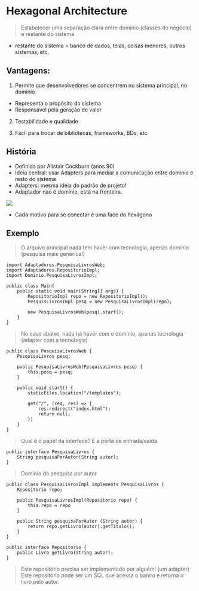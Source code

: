 # Hexagonal Architecture
> Estabelecer uma separação clara entre domínio (classes do negócio) e restante do sistema
- restante do sistema = banco de dados, telas, coisas menores, outros sistemas, etc.

## Vantagens:
1. Permite que desenvolvedores se concentrem no sistema principal, no domínio
- Representa o propósito do sistema
- Responsável pela geração de valor

2. Testabilidade e qualidade

3. Fácil para trocar de bibliotecas, frameworks, BDs, etc.

## História
- Definida por Alistair Cockburn (anos 90)
- Ideia central: usar Adapters para mediar a comunicação entre domínio e resto do sistema
- Adapters: mesma ideia do padrão de projeto!
- Adaptador nào é domínio, está na fronteira.

![](../../../assets/hex-ports-adapters.svg)

- Cada motivo para se conectar é uma face do hexágono

## Exemplo
> O arquivo principal nada tem haver com tecnologia, apenas domínio (pesquisa mais genérica!)
```
import Adaptadores.PesquisaLivrosWeb;
import Adaptadores.RepositorioImpl;
import Dominio.PesquisaLivrosImpl;

public class Main{
    public static void main(String[] args) {
        RepositorioImpl repo = new RepositorioImpl();
        PesquisLivrosImpl pesq = new PesquisaLivrosImpl(repo);

        new PesquisaLivrosWeb(pesq).start();
    }
}

```

> No caso abaixo, nada há haver com o domínio, apenas tecnologia (adapter com a tecnologia)

```
public class PesquisaLivrosWeb {
    PesquisaLivros pesq;

    public PesquisaLivrosWeb(PesquisaLivros pesq) {
        this.pesq = pesq;
    }

    public void start() {
        staticFiles.location("/templates");

        get("/", (req, res) => {
            res.redirect("index.html");
            return null;
        })
    }
}

```

> Qual é o papel da interface? É a porta de entrada/saída
```
public interface PesquisaLivros {
    String pesquisaPorAutor(String autor);
}
```

> Domínio da pesquisa por autor
```
public class PesquisaLivrosImpl implements PesquisaLivros {
    Repositorio repo;

    public PesquisaLivrosImpl(Repositorio repo) {
        this.repo = repo
    }

    public String pesquisaPorAutor (String autor) {
        return repo.getLivro(autor).getTitulo();
    }
}
```


```
public interface Repositorio {
    public Livro getLivro(String autor);
}
```
> Este repositório precisa ser implementado por alguém! (um adapter)
> Este repositório pode ser um SQL que acessa o banco e retorna o livro pelo autor.
